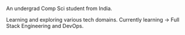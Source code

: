 
An undergrad Comp Sci student from India. 

Learning and exploring various tech domains. 
Currently learning -> Full Stack Engineering and DevOps. 

<!---
rohannair11/rohannair11 is a ✨ special ✨ repository because its `README.md` (this file) appears on your GitHub profile.
You can click the Preview link to take a look at your changes.
--->

